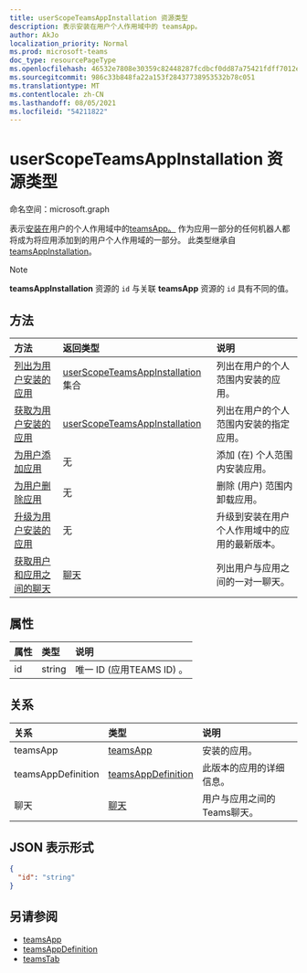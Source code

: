 ```yaml
---
title: userScopeTeamsAppInstallation 资源类型
description: 表示安装在用户个人作用域中的 teamsApp。
author: AkJo
localization_priority: Normal
ms.prod: microsoft-teams
doc_type: resourcePageType
ms.openlocfilehash: 46532e7808e30359c82448287fcdbcf0dd87a75421fdff7012e77792f02d0212
ms.sourcegitcommit: 986c33b848fa22a153f28437738953532b78c051
ms.translationtype: MT
ms.contentlocale: zh-CN
ms.lasthandoff: 08/05/2021
ms.locfileid: "54211822"
---
```

# <a name="userscopeteamsappinstallation-resource-type"></a>userScopeTeamsAppInstallation 资源类型

命名空间：microsoft.graph

表示[安装在](teamsapp.md)用户的个人作用域中的[teamsApp。](user.md) 作为应用一部分的任何机器人都将成为将应用添加到的用户个人作用域的一部分。
此类型继承自 [teamsAppInstallation](teamsappinstallation.md)。

> [!NOTE]
> **teamsAppInstallation** 资源的 `id` 与关联 **teamsApp** 资源的 `id` 具有不同的值。

## <a name="methods"></a>方法

| 方法       | 返回类型  |说明|
|:---------------|:--------|:----------|
|[列出为用户安装的应用](../api/userteamwork-list-installedapps.md)| [userScopeTeamsAppInstallation](userscopeteamsappinstallation.md) 集合 | 列出在用户的个人范围内安装的应用。 |
|[获取为用户安装的应用](../api/userteamwork-get-installedapps.md)| [userScopeTeamsAppInstallation](userscopeteamsappinstallation.md) | 列出在用户的个人范围内安装的指定应用。 |
|[为用户添加应用](../api/userteamwork-post-installedapps.md) | 无 | 添加 (在) 个人范围内安装应用。 |
|[为用户删除应用](../api/userteamwork-delete-installedapps.md) | 无 | 删除 (用户) 范围内卸载应用。 |
|[升级为用户安装的应用](../api/userteamwork-teamsappinstallation-upgrade.md) | 无 | 升级到安装在用户个人作用域中的应用的最新版本。|
|[获取用户和应用之间的聊天](../api/userscopeteamsappinstallation-get-chat.md) | [聊天](chat.md) | 列出用户与应用之间的一对一聊天。 |

## <a name="properties"></a>属性

| 属性            | 类型     | 说明 |
|:------------------- |:-------- |:----------- |
| id                  | string   | 唯一 ID (应用TEAMS ID) 。 |

## <a name="relationships"></a>关系

| 关系   | 类型    | 说明 |
|:---------------|:--------|:----------|
|teamsApp|[teamsApp](teamsapp.md)| 安装的应用。 |
|teamsAppDefinition|[teamsAppDefinition](teamsappdefinition.md)| 此版本的应用的详细信息。 |
|聊天 |[聊天](chat.md) | 用户与应用之间的Teams聊天。 | 

## <a name="json-representation"></a>JSON 表示形式

<!-- {
  "blockType": "resource",
  "@odata.type": "microsoft.graph.userScopeTeamsAppInstallation",
  "baseType": "microsoft.graph.entity"
}-->

```json
{
  "id": "string"
}
```

## <a name="see-also"></a>另请参阅

- [teamsApp](teamsapp.md)
- [teamsAppDefinition](teamsappdefinition.md)
- [teamsTab](../resources/teamstab.md)

<!-- uuid: 8fcb5dbc-d5aa-4681-8e31-b001d5168d79
2015-10-25 14:57:30 UTC -->
<!-- {
  "type": "#page.annotation",
  "description": "userScopeTeamsAppInstallation resource",
  "keywords": "",
  "section": "documentation",
  "tocPath": ""
  "suppressions": []
}-->

